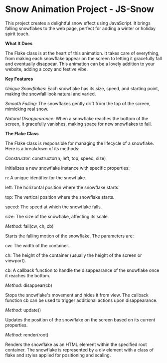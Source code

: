 # Snow Animation Project - JS-Snow

This project creates a delightful snow effect using JavaScript. It brings falling snowflakes to the web page, perfect for adding a winter or holiday spirit touch.

**What It Does**

The Flake class is at the heart of this animation. It takes care of everything, from making each snowflake appear on the screen to letting it gracefully fall and eventually disappear. This animation can be a lovely addition to your website, adding a cozy and festive vibe.

**Key Features**

_Unique Snowflakes:_ Each snowflake has its size, speed, and starting point, making the snowfall look natural and varied. 

_Smooth Falling:_ The snowflakes gently drift from the top of the screen, mimicking real snow. 

_Natural Disappearance:_ When a snowflake reaches the bottom of the screen, it gracefully vanishes, making space for new snowflakes to fall.


**The Flake Class**

The Flake class is responsible for managing the lifecycle of a snowflake. Here is a breakdown of its methods:

_Constructor:_ constructor(n, left, top, speed, size)

Initializes a new snowflake instance with specific properties: 

n: A unique identifier for the snowflake.

left: The horizontal position where the snowflake starts.

top: The vertical position where the snowflake starts.

speed: The speed at which the snowflake falls.

size: The size of the snowflake, affecting its scale.

_Method:_ fall(cw, ch, cb) 

Starts the falling motion of the snowflake. The parameters are:

cw: The width of the container.

ch: The height of the container (usually the height of the screen or viewport).

cb: A callback function to handle the disappearance of the snowflake once it reaches the bottom.

_Method:_ disappear(cb)

Stops the snowflake's movement and hides it from view. The callback function cb can be used to trigger additional actions upon disappearance.

_Method:_ update()

Updates the position of the snowflake on the screen based on its current properties.

_Method:_ render(root) 

Renders the snowflake as an HTML element within the specified root container. The snowflake is represented by a div element with a class of flake and styles applied for positioning and scaling.


 
